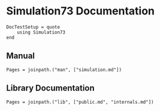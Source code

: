 # Simulation73 Documentation

```@meta
DocTestSetup = quote
    using Simulation73
end
```

## Manual

```@contents
Pages = joinpath.("man", ["simulation.md"])
```

## Library Documentation

```@contents
Pages = joinpath.("lib", ["public.md", "internals.md"])
```
